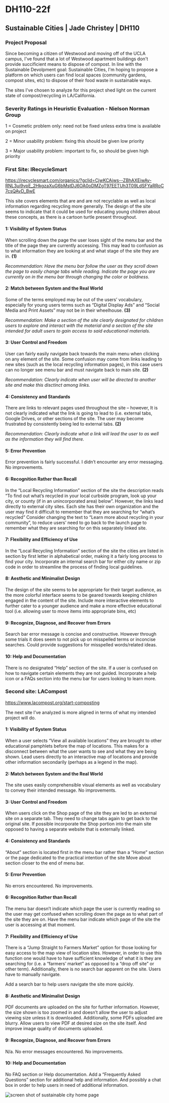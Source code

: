 # DH110-22f

## Sustainable Cities | Jade Christey | DH110

### Project Proposal

Since becoming a citizen of Westwood and moving off of the UCLA campus, I've found that a lot of Westwood apartment buildings don't provide succificient means to dispose of compost. In line with the Sustainable Devolpment goal: Sustainable Cities, I'm hoping to propose a platform on which users can find local spaces (community gardens, compost sites, etc) to dispose of their food waste in sustainable ways. 


The sites I've chosen to analyze for this project shed light on the current state of compost/recycling in LA/California. 


### Severity Ratings in Heuristic Evaluation - Nielson Norman Group

1 = Cosmetic problem only: need not be fixed unless extra time is available on project

2 = Minor usability problem: fixing this should be given low priority

3 = Major usability problem: important to fix, so should be given high priority


### First Site: IRecycleSmart

https://irecyclesmart.com/organics/?gclid=CjwKCAjws--ZBhAXEiwAv-RNL3ui9vpE_2HkgzaXuG6bMstDJ6OA0oDMZgT97EETUh3T09LdSFYaRRoC7csQAvD_BwE 

This site covers elements that are and are not recyclable as well as local information regarding recycling more generally. The design of the site seems to indicate that it could be used for educating young children about these concepts, as there is a cartoon turtle present throughout. 


#### 1: Visibility of System Status

When scrolling down the page the user loses sight of the menu bar and the title of the page they are currently accessing. This may lead to confusion as to what information they are looking at and what stage of the site they are in. **(1)**

*Recommendation: Have the menu bar follow the user as they scroll down the page to easily change tabs while reading. Indicate the page you are currently on in the menu bar through changing the color or boldness.* 


#### 2: Match between System and the Real World

Some of the terms employed may be out of the users’ vocabulary, especially for young users terms such as “Digital Display Ads” and “Social Media and Print Assets” may not be in their wheelhouse. **(3)**

*Recommendation: Make a section of the site clearly designated for children users to explore and interact with the material and a section of the site intended for adult users to gain access to said educational materials.*


#### 3: User Control and Freedom

User can fairly easily navigate back towards the main menu when clicking on any element of the site. Some confusion may come from links leading to new sites (such as the local recycling information pages), in this case users can no longer see menu bar and must navigate back to main site. **(2)**

*Recommendation: Clearly indicate when user will be directed to another site and make this disctinct among links.*


#### 4: Consistency and Standards

There are links to relevant pages used throughout the site – however, It is not clearly indicated what the link is going to lead to (i.e. external tabs, Google Drives, or other sections of the site. The user may become frustrated by consistently being led to external tabs. **(2)**

*Recommendation: Clearly indicate what a link will lead the user to as well as the information they will find there.*  


#### 5: Error Prevention

Error prevention is fairly successful. I didn’t encounter any error messaging. 
No improvements. 


#### 6: Recognition Rather than Recall

In the “Local Recycling Information” section of the site the description reads “To find out what’s recycled in your local curbside program,
look up your city, or county (if in an unincorporated area) below”. However, the links lead directly to external city sites. Each site has their own organization and the user may find it difficult to remember that they are searching for “what’s recycled” 
Consider changing the text to “Learn more about recycling in your community”, to reduce users’ need to go back to the launch page to remember what they are searching for on this separately linked site. 


#### 7: Flexibility and Efficiency of Use

In the “Local Recycling Information” section of the site the cities are listed in section by first letter in alphabetical order, making it a fairly long process to find your city. 
Incorporate an internal search bar for either city name or zip code in order to streamline the process of finding local guidelines.


#### 8: Aesthetic and Minimalist Design

The design of the site seems to be appropriate for their target audience, as the more colorful interface seems to be geared towards keeping children engaged in the content of the site. 
Include more interactive elements to further cater to a younger audience and make a more effective educational tool (i.e. allowing user to move items into appropriate bins, etc) 


#### 9: Recognize, Diagnose, and Recover from Errors

Search bar error message is concise and constructive. However through some trials it does seem to not pick up on misspelled terms or inconcise searches. 
Could provide suggestions for misspelled words/related ideas. 


#### 10: Help and Documentation

There is no designated “Help” section of the site. If a user is confused on how to navigate certain elements they are not guided. 
Incorporate a help icon or a FAQs section into the menu bar for users looking to learn more. 


### Second site: LACompost

https://www.lacompost.org/start-composting 

The next site I’ve analyzed is more aligned in terms of what my intended project will do. 


#### 1: Visibility of System Status

When a user selects “View all available locations” they are brought to other educational pamphlets before the map of locations. This makes for a disconnect between what the user wants to see and what they are being shown. 
Lead users directly to an interactive map of locations and provide other information secondarily (perhaps as a legend in the map).


#### 2: Match between System and the Real World

The site uses easily comprehensible visual elements as well as vocabulary to convey their intended message. 
No improvements.


#### 3: User Control and Freedom

When users click on the Shop page of the site they are led to an external site on a separate tab. They need to change tabs again to get back to the original site.
If possible incorporate the Shop portion into the main site opposed to having a separate website that is externally linked. 


#### 4: Consistency and Standards

“About” section is located first in the menu bar rather than a “Home” section or the page dedicated to the practical intention of the site
Move about section closer to the end of menu bar. 


#### 5: Error Prevention

No errors encountered. 
No improvements. 


#### 6: Recognition Rather than Recall

The menu bar doesn’t indicate which page the user is currently reading so the user may get confused when scrolling down the page as to what part of the site they are on. 
Have the menu bar indicate which page of the site the user is accessing at that moment. 


#### 7: Flexibility and Efficiency of Use

There is a “Jump Straight to Farmers Market” option for those looking for easy access to the map view of location sites. However, in order to use this function one would have to have sufficient knowledge of what it is they are searching for (i.e. a “farmers’ market” as opposed to a “drop off site” or other term).
Additionally, there is no search bar apparent on the site. Users have to manually navigate. 

Add a search bar to help users navigate the site more quickly. 


#### 8: Aesthetic and Minimalist Design

PDF documents are uploaded on the site for further information. However, the size shown is too zoomed in and doesn’t allow the user to adjust viewing size unless it is downloaded. Additionally, some PDFs uploaded are blurry. 
Allow users to view PDF at desired size on the site itself. And improve image quality of documents uploaded. 


#### 9: Recognize, Diagnose, and Recover from Errors

N/a. No error messages encountered. 
No improvements. 


#### 10: Help and Documentation

No FAQ section or Help documentation. 
Add a “Frequently Asked Questions” section for additional help and information. And possibly a chat box in order to help users in need of additional information. 




![screen shot of sustainable city home page](../screenshot-sustainablecities.png)
